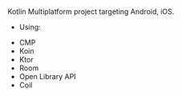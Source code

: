 Kotlin Multiplatform project targeting Android, iOS.

* Using:
- CMP
- Koin
- Ktor
- Room
- Open Library API
- Coil